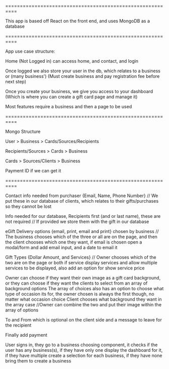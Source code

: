 ==========================================================

This app is based off React on the front end, and uses MongoDB as a database

==========================================================

App use case structure:

Home (Not Logged in) can access home, and contact, and login

Once logged we also store your user in the db, which relates to a business or (many business') (Must create business and pay registration fee before next step)

Once you create your business, we give you access to your dashboard (Which is where you can create a gift card page and manage it)

Most features require a business and then a page to be used

==========================================================

Mongo Structure

User > Business > Cards/Sources/Recipients

Recipients/Sources > Cards > Business

Cards > Sources/Clients > Business

Payment ID if we can get it

==========================================================

Contact info needed from purchaser {Email, Name, Phone Number}
// We put these in our database of clients, which relates to their gifts/purchases so they cannot be lost

Info needed for our database, Recipients first (and or last name), these are not required
// If provided we store them with the gift in our database

eGift Delivery options {email, print, email and print} chosen by business
// The business chooses which of the three or all are on the page, and then the client chooses which one they want, if email is chosen open a modal/form and add email input, and a date to email it

Gift Types {Dollar Amount, and Services}
// Owner chooses which of the two are on the page or both if service display services and allow multiple services to be displayed, also add an option for show service price

Owner can choose if they want their own image as a gift card background, or they can choose if they want the clients to select from an array of background options
The array of choices also has an option to choose what type of occasion its for, the owner chosen is always the first though, no matter what occasion choice
Client chooses what background they want in the array case
//Owner can combine the two and put their image within the array of options

To and From which is optional on the client side
and a message to leave for the recipient

Finally add payment

User signs in, they go to a business choosing component, it checks if the user has any business(s), if they have only one display the dashboard for it, if they have multiple create a selection for each business, if they have none bring them to create a business